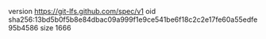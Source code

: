 version https://git-lfs.github.com/spec/v1
oid sha256:13bd5b0f5b8e84dbac09a999f1e9ce541be6f18c2c2e17fe60a55edfe95b4586
size 1666
